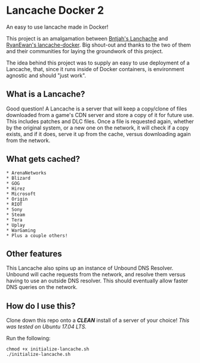 # Lancache Docker 2
An easy to use lancache made in Docker!

This project is an amalgamation between [Bntjah's Lanchache](https://github.com/bntjah/lancache) and [RyanEwan's lancache-docker](https://github.com/RyanEwen/lan-cache-docker). Big shout-out and thanks to the two of them and their communities for laying the groundwork of this project.

The idea behind this project was to supply an easy to use deployment of a Lancache, that, since it runs inside of Docker containers, is environment agnostic and should "just work".

## What is a Lancache?
Good question! A Lancache is a server that will keep a copy/clone of files downloaded from a game's CDN server and store a copy of it for future use. This includes patches and DLC files. Once a file is requested again, whether by the original system, or a new one on the network, it will check if a copy exists, and if it does, serve it up from the cache, versus downloading again from the network.

## What gets cached?
    * ArenaNetworks
    * Blizard
    * GOG
    * Hirez
    * Microsoft
    * Origin
    * RIOT
    * Sony
    * Steam
    * Tera
    * Uplay
    * WarGaming
    * Plus a couple others!

## Other features
This Lancache also spins up an instance of Unbound DNS Resolver. Unbound will cache requests from the network, and resolve them versus having to use an outside DNS resolver. This should eventually allow faster DNS queries on the network.

## How do I use this?
Clone down this repo onto a ***CLEAN*** install of a server of your choice! _This was tested on Ubuntu 17.04 LTS._

Run the following:
```
chmod +x initialize-lancache.sh
./initialize-lancache.sh
```